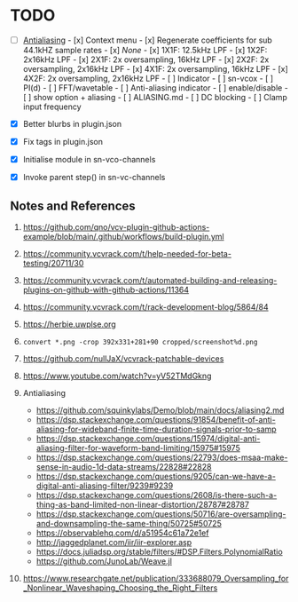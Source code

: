 # TODO

- [ ] [Antialiasing](https://github.com/transcriptaze/sn-vcv/issues/3)
      - [x] Context menu
      - [x] Regenerate coefficients for sub 44.1kHZ sample rates
      - [x] _None_
      - [x] 1X1F: 12.5kHz LPF
      - [x] 1X2F: 2x16kHz LPF
      - [x] 2X1F: 2x oversampling, 16kHz LPF
      - [x] 2X2F: 2x oversampling, 2x16kHz LPF
      - [x] 4X1F: 2x oversampling, 16kHz LPF
      - [x] 4X2F: 2x oversampling, 2x16kHz LPF
      - [ ] Indicator
      - [ ] sn-vcox
      - [ ] PI(d)
      - [ ] FFT/wavetable
      - [ ] Anti-aliasing indicator
           - [ ] enable/disable
           - [ ] show option + aliasing
      - [ ] ALIASING.md
      - [ ] DC blocking
      - [ ] Clamp input frequency

- [x] Better blurbs in plugin.json
- [x] Fix tags in plugin.json
- [x] Initialise module in sn-vco-channels
- [x] Invoke parent step() in sn-vc-channels


## Notes and References

1. https://github.com/qno/vcv-plugin-github-actions-example/blob/main/.github/workflows/build-plugin.yml
2. https://community.vcvrack.com/t/help-needed-for-beta-testing/20711/30
3. https://community.vcvrack.com/t/automated-building-and-releasing-plugins-on-github-with-github-actions/11364
4. https://community.vcvrack.com/t/rack-development-blog/5864/84
5. https://herbie.uwplse.org
6. `convert *.png -crop 392x331+281+90 cropped/screenshot%d.png`
7. https://github.com/nullJaX/vcvrack-patchable-devices
8. https://www.youtube.com/watch?v=yV52TMdGkng

9. Antialiasing
      - https://github.com/squinkylabs/Demo/blob/main/docs/aliasing2.md
      - https://dsp.stackexchange.com/questions/91854/benefit-of-anti-aliasing-for-wideband-finite-time-duration-signals-prior-to-samp
      - https://dsp.stackexchange.com/questions/15974/digital-anti-aliasing-filter-for-waveform-band-limiting/15975#15975
      - https://dsp.stackexchange.com/questions/22793/does-msaa-make-sense-in-audio-1d-data-streams/22828#22828
      - https://dsp.stackexchange.com/questions/9205/can-we-have-a-digital-anti-aliasing-filter/9239#9239
      - https://dsp.stackexchange.com/questions/2608/is-there-such-a-thing-as-band-limited-non-linear-distortion/28787#28787
      - https://dsp.stackexchange.com/questions/50716/are-oversampling-and-downsampling-the-same-thing/50725#50725
      - https://observablehq.com/d/a51954c61a72e1ef
      - http://jaggedplanet.com/iir/iir-explorer.asp
      - https://docs.juliadsp.org/stable/filters/#DSP.Filters.PolynomialRatio
      - https://github.com/JunoLab/Weave.jl

10. https://www.researchgate.net/publication/333688079_Oversampling_for_Nonlinear_Waveshaping_Choosing_the_Right_Filters